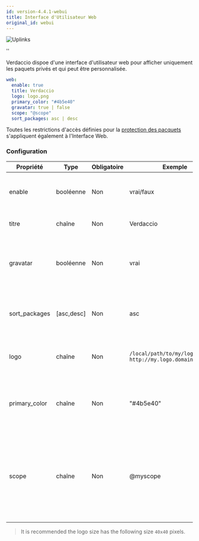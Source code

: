 ```yaml
---
id: version-4.4.1-webui
title: Interface d'Utilisateur Web
original_id: webui
---
```


![Uplinks](https://user-images.githubusercontent.com/558752/52916111-fa4ba980-32db-11e9-8a64-f4e06eb920b3.png)

<div id="codefund">''</div>

Verdaccio dispoe d'une interface d'utilisateur web pour afficher uniquement les paquets privés et qui peut être personnalisée.

```yaml
web:
  enable: true
  title: Verdaccio
  logo: logo.png
  primary_color: "#4b5e40"
  gravatar: true | false
  scope: "@scope"
  sort_packages: asc | desc
```

Toutes les restrictions d'accès définies pour la [protection des pacquets](protect-your-dependencies.md) s'appliquent également à l'Interface Web.

### Configuration

| Propriété     | Type       | Obligatoire | Exemple                                                       | Soutien    | Description                                                                                                              |
| ------------- | ---------- | ----------- | ------------------------------------------------------------- | ---------- | ------------------------------------------------------------------------------------------------------------------------ |
| enable        | booléenne  | Non         | vrai/faux                                                     | tous       | permettre l’affichage de l’interface web                                                                                 |
| titre         | chaîne     | Non         | Verdaccio                                                     | tous       | Description du titre HTML                                                                                                |
| gravatar      | booléenne  | Non         | vrai                                                          | `>v4`   | Gravatars will be generated under the hood if this property is enabled                                                   |
| sort_packages | [asc,desc] | Non         | asc                                                           | `>v4`   | By default private packages are sorted by ascending                                                                      |
| logo          | chaîne     | Non         | `/local/path/to/my/logo.png` `http://my.logo.domain/logo.png` | tous       | a URI where logo is located (header logo)                                                                                |
| primary_color | chaîne     | Non         | "#4b5e40"                                                     | `>4`    | The primary color to use throughout the UI (header, etc)                                                                 |
| scope         | chaîne     | Non         | @myscope                                                      | `>v3.x` | If you're using this registry for a specific module scope, specify that scope to set it in the webui instructions header |


> It is recommended the logo size has the following size `40x40` pixels.
